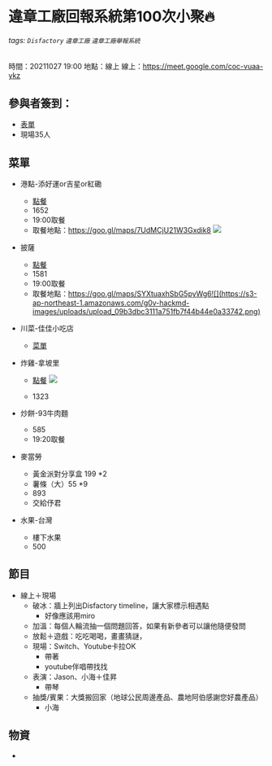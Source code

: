 # 違章工廠回報系統第100次小聚🔥
###### tags: `Disfactory` `違章工廠` `違章工廠舉報系統`

時間：20211027 19:00
地點：線上
線上：https://meet.google.com/coc-vuaa-ykz

## 參與者簽到：

- [表單](https://forms.gle/b1qiKQqGYPtbcLYQ6)
- 現場35人

## 菜單
- 港點-添好運or吉星or紅磡
    - [點餐](https://inline.app/order/-Lvmv2TgJalsS2elMCnn:inline-live-1/-McE7ZL8xAheWu6M0b5B?language=zh-tw)
    - 1652
    - 19:00取餐
    - 取餐地點：https://goo.gl/maps/7UdMCjU21W3Gxdik8 ![](https://s3-ap-northeast-1.amazonaws.com/g0v-hackmd-images/uploads/upload_b981df22213404483ff3233aad73fae6.png)

- 披薩
    - [點餐](https://www.pizzahut.com.tw/)
    - 1581
    - 19:00取餐
    - 取餐地點：https://goo.gl/maps/SYXtuaxhSbG5pyWg6![](https://s3-ap-northeast-1.amazonaws.com/g0v-hackmd-images/uploads/upload_09b3dbc3111a751fb7f44b44e0a33742.png)

- 川菜-佳佳小吃店
    - [菜單](https://goo.gl/maps/dLskxoj6NsKxb9RB6)
- 炸雞-拿坡里
    - [點餐](https://www.0800076666.com.tw/onlineNew/home/Order1) ![](https://s3-ap-northeast-1.amazonaws.com/g0v-hackmd-images/uploads/upload_8ab2c0182f1f45c6031333c924b71fcd.png)

    - 1323
- 炒餅-93牛肉麵
    - 585
    - 19:20取餐
- 麥當勞
    - 黃金派對分享盒 199 *2
    - 薯條（大）55 *9
    - 893
    - 交給伃君
- 水果-台灣
    - 樓下水果
    - 500

## 節目
- 線上＋現場
    - 破冰：牆上列出Disfactory timeline，讓大家標示相遇點
        - 好像應該用miro
    - 加溫：每個人輪流抽一個問題回答，如果有新參者可以讓他隨便發問
    - 放鬆＋遊戲：吃吃喝喝，畫畫猜謎，
    - 現場：Switch、Youtube卡拉OK
        - 帶著
        - youtube伴唱帶找找
    - 表演：Jason、小海＋佳昇
        - 帶琴
    - 抽獎/賓果：大獎搬回家（地球公民周邊產品、農地阿伯感謝您好農產品）
        - 小海


## 物資
- 

